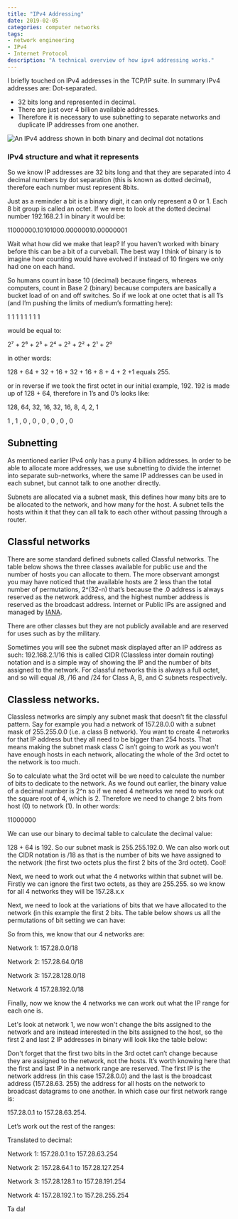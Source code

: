 ```yaml
---
title: "IPv4 Addressing"
date: 2019-02-05
categories: computer networks
tags: 
- network engineering
- IPv4
- Internet Protocol
description: "A technical overview of how ipv4 addressing works."
---
```

I briefly touched on IPv4 addresses in the TCP/IP suite. In summary IPv4 addresses are:
Dot-separated.

- 32 bits long and represented in decimal.
- There are just over 4 billion available addresses.
- Therefore it is necessary to use subnetting to separate networks and duplicate IP addresses from one another.

![](images/ipv4-binary.jpg "An IPv4 address shown in both binary and decimal dot notations")

### IPv4 structure and what it represents

So we know IP addresses are 32 bits long and that they are separated into 4 decimal numbers by dot separation (this is known as dotted decimal), therefore each number must represent 8bits.

Just as a reminder a bit is a binary digit, it can only represent a 0 or 1.
Each 8 bit group is called an octet. If we were to look at the dotted decimal number 192.168.2.1 in binary it would be:

11000000.10101000.00000010.00000001

Wait what how did we make that leap? If you haven’t worked with binary before this can be a bit of a curveball. The best way I think of binary is to imagine how counting would have evolved if instead of 10 fingers we only had one on each hand.

So humans count in base 10 (decimal) because fingers, whereas computers, count in Base 2 (binary) because computers are basically a bucket load of on and off switches.
So if we look at one octet that is all 1’s (and I’m pushing the limits of medium’s formatting here):

1 1 1 1 1 1 1 1

would be equal to:

2⁷ + 2⁶ + 2⁵ + 2⁴ + 2³ + 2² + 2¹ + 2⁰

in other words:

128 + 64 + 32 + 16 + 32 + 16 + 8 + 4 + 2 +1
equals 255.

<script src="https://gist.github.com/skipster2k2/9fe8184c907184fa23b5f1435feb6912.js"></script>

or in reverse if we took the first octet in our initial example, 192. 192 is made up of 128 + 64, therefore in 1’s and 0’s looks like:

128, 64, 32, 16, 32, 16, 8, 4, 2, 1

1 , 1 , 0 , 0 , 0 , 0 , 0 , 0

<script src="https://gist.github.com/skipster2k2/e268f0e0fec1abf43e9b14d3ffff0266.js"></script>

## Subnetting

As mentioned earlier IPv4 only has a puny 4 billion addresses. In order to be able to allocate more addresses, we use subnetting to divide the internet into separate sub-networks, where the same IP addresses can be used in each subnet, but cannot talk to one another directly.

Subnets are allocated via a subnet mask, this defines how many bits are to be allocated to the network, and how many for the host. A subnet tells the hosts within it that they can all talk to each other without passing through a router.

## Classful networks

There are some standard defined subnets called Classful networks. The table below shows the three classes available for public use and the number of hosts you can allocate to them. The more observant amongst you may have noticed that the available hosts are 2 less than the total number of permutations, 2^(32-n) that’s because the .0 address is always reserved as the network address, and the highest number address is reserved as the broadcast address. Internet or Public IPs are assigned and managed by [IANA](https://www.iana.org/).

<script src="https://gist.github.com/skipster2k2/cf6ac01f1a22a290f3ba4c31edde134b.js"></script>

There are other classes but they are not publicly available and are reserved for uses such as by the military.

Sometimes you will see the subnet mask displayed after an IP address as such:
192.168.2.1/16 this is called CIDR (Classless inter domain routing) notation and is a simple way of showing the IP and the number of bits assigned to the network. For classful networks this is always a full octet, and so will equal /8, /16 and /24 for Class A, B, and C subnets respectively.

## Classless networks.

Classless networks are simply any subnet mask that doesn’t fit the classful pattern.
Say for example you had a network of 157.28.0.0 with a subnet mask of 255.255.0.0 (i.e. a class B network). You want to create 4 networks for that IP address but they all need to be bigger than 254 hosts. That means making the subnet mask class C isn’t going to work as you won't have enough hosts in each network, allocating the whole of the 3rd octet to the network is too much.

So to calculate what the 3rd octet will be we need to calculate the number of bits to dedicate to the network. As we found out earlier, the binary value of a decimal number is 2^n so if we need 4 networks we need to work out the square root of 4, which is 2. Therefore we need to change 2 bits from host (0) to network (1). In other words:

11000000

We can use our binary to decimal table to calculate the decimal value:

<script src="https://gist.github.com/skipster2k2/e32a3fbc25e78dba8300ce702604a7b8.js"></script>

128 + 64 is 192. So our subnet mask is 255.255.192.0. We can also work out the CIDR notation is /18 as that is the number of bits we have assigned to the network (the first two octets plus the first 2 bits of the 3rd octet). Cool!

Next, we need to work out what the 4 networks within that subnet will be. Firstly we can ignore the first two octets, as they are 255.255. so we know for all 4 networks they will be 157.28.x.x

Next, we need to look at the variations of bits that we have allocated to the network (in this example the first 2 bits. The table below shows us all the permutations of bit setting we can have:

<script src="https://gist.github.com/skipster2k2/bf627c64c7c4addcd6e228fa3d1e33d3.js"></script>

So from this, we know that our 4 networks are:

Network 1: 157.28.0.0/18

Network 2: 157.28.64.0/18

Network 3: 157.28.128.0/18

Network 4 157.28.192.0/18

Finally, now we know the 4 networks we can work out what the IP range for each one is.

Let's look at network 1, we now won't change the bits assigned to the network and are instead interested in the bits assigned to the host, so the first 2 and last 2 IP addresses in binary will look like the table below:

<script src="https://gist.github.com/skipster2k2/bca52e160c4a447bafd484d40fcd06d6.js"></script>

Don't forget that the first two bits in the 3rd octet can’t change because they are assigned to the network, not the hosts. It’s worth knowing here that the first and last IP in a network range are reserved. The first IP is the network address (in this case 157.28.0.0) and the last is the broadcast address (157.28.63. 255) the address for all hosts on the network to broadcast datagrams to one another. In which case our first network range is:

157.28.0.1 to 157.28.63.254.

Let’s work out the rest of the ranges:

<script src="https://gist.github.com/skipster2k2/3011d0358dd89db58ad256721ea00d94.js"></script>

Translated to decimal:

Network 1: 157.28.0.1 to 157.28.63.254

Network 2: 157.28.64.1 to 157.28.127.254

Network 3: 157.28.128.1 to 157.28.191.254

Network 4: 157.28.192.1 to 157.28.255.254

Ta da!